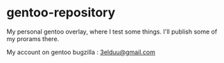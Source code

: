 # gentoo-repository
My personal gentoo overlay, where I test some things.
I'll publish some of my prorams there.

My account on gentoo bugzilla : 3elduu@gmail.com
